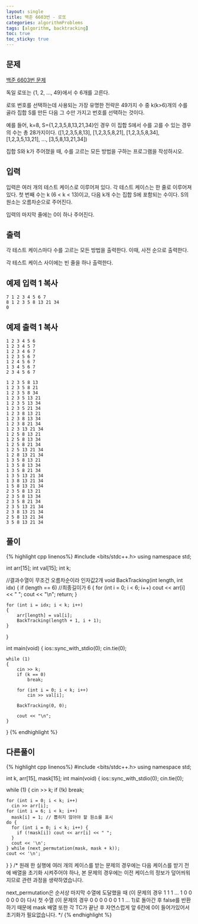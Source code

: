 ```yaml
---
layout: single
title: 백준 6603번 - 로또
categories: algorithmProblems
tags: [algorithm, backtracking]
toc: true
toc_sticky: true
---
```


## 문제
[백준 6603번 문제](https://www.acmicpc.net/problem/6603)

독일 로또는 {1, 2, ..., 49}에서 수 6개를 고른다.

로또 번호를 선택하는데 사용되는 가장 유명한 전략은 49가지 수 중 k(k>6)개의 수를 골라 집합 S를 만든 다음 그 수만 가지고 번호를 선택하는 것이다.

예를 들어, k=8, S={1,2,3,5,8,13,21,34}인 경우 이 집합 S에서 수를 고를 수 있는 경우의 수는 총 28가지이다. (\[1,2,3,5,8,13], \[1,2,3,5,8,21], \[1,2,3,5,8,34], \[1,2,3,5,13,21], ..., \[3,5,8,13,21,34])

집합 S와 k가 주어졌을 때, 수를 고르는 모든 방법을 구하는 프로그램을 작성하시오.

## 입력

입력은 여러 개의 테스트 케이스로 이루어져 있다. 각 테스트 케이스는 한 줄로 이루어져 있다. 첫 번째 수는 k (6 < k < 13)이고, 다음 k개 수는 집합 S에 포함되는 수이다. S의 원소는 오름차순으로 주어진다.

입력의 마지막 줄에는 0이 하나 주어진다. 

## 출력

각 테스트 케이스마다 수를 고르는 모든 방법을 출력한다. 이때, 사전 순으로 출력한다.

각 테스트 케이스 사이에는 빈 줄을 하나 출력한다.

## 예제 입력 1 복사
```
7 1 2 3 4 5 6 7
8 1 2 3 5 8 13 21 34
0
```

## 예제 출력 1 복사
```
1 2 3 4 5 6
1 2 3 4 5 7
1 2 3 4 6 7
1 2 3 5 6 7
1 2 4 5 6 7
1 3 4 5 6 7
2 3 4 5 6 7

1 2 3 5 8 13
1 2 3 5 8 21
1 2 3 5 8 34
1 2 3 5 13 21
1 2 3 5 13 34
1 2 3 5 21 34
1 2 3 8 13 21
1 2 3 8 13 34
1 2 3 8 21 34
1 2 3 13 21 34
1 2 5 8 13 21
1 2 5 8 13 34
1 2 5 8 21 34
1 2 5 13 21 34
1 2 8 13 21 34
1 3 5 8 13 21
1 3 5 8 13 34
1 3 5 8 21 34
1 3 5 13 21 34
1 3 8 13 21 34
1 5 8 13 21 34
2 3 5 8 13 21
2 3 5 8 13 34
2 3 5 8 21 34
2 3 5 13 21 34
2 3 8 13 21 34
2 5 8 13 21 34
3 5 8 13 21 34
```
   
## 풀이
{% highlight cpp linenos%}
#include <bits/stdc++.h>
using namespace std;

int arr[15];
int val[15];
int k;

//결과수열이 무조건 오름차순이라 인자값2개
void BackTracking(int length, int idx)
{
	if (length == 6) //최종길이가 6
	{
		for (int i = 0; i < 6; i++)
			cout << arr[i] << " ";
		cout << "\n";
		return;
	}

	for (int i = idx; i < k; i++)
	{
		arr[length] = val[i];
		BackTracking(length + 1, i + 1);
	}
}

int main(void) 
{
	ios::sync_with_stdio(0);
	cin.tie(0);

	while (1)
	{
		cin >> k;
		if (k == 0)
			break;

		for (int i = 0; i < k; i++)
			cin >> val[i];
		
		BackTracking(0, 0);

		cout << "\n";
	}
}
{% endhighlight %}
   
## 다른풀이
{% highlight cpp linenos%}
#include <bits/stdc++.h>
using namespace std;

int k, arr[15], mask[15];
int main(void) {
  ios::sync_with_stdio(0);
  cin.tie(0);

  while (1) {
    cin >> k;
    if (!k) break;

    for (int i = 0; i < k; i++)
      cin >> arr[i];
    for (int i = 6; i < k; i++)
      mask[i] = 1; // 뽑히지 않아야 할 원소를 표시
    do {
      for (int i = 0; i < k; i++) {
        if (!mask[i]) cout << arr[i] << " ";
      }
      cout << '\n';
    } while (next_permutation(mask, mask + k));
    cout << '\n';
  }
}
/* 
원래 한 실행에 여러 개의 케이스를 받는 문제의 경우에는 다음 케이스를 받기 전에 배열을 초기화 시켜주어야 하나,
본 문제의 경우에는 이전 케이스의 정보가 덮어씌워지므로 관련 과정을 생략하였습니다.

next_permutation은 순서상 마지막 수열에 도달했을 때 (이 문제의 경우 1 1 1 ... 1 0 0 0 0 0 0) 다시 첫 수열
(이 문제의 경우 0 0 0 0 0 0 1 1 ... 1)로 돌아간 후 false를 반환하기 때문에 mask 배열 또한 각 TC가 끝난 후
자연스럽게 앞 6칸에 0이 들어가있어서 초기화가 필요없습니다.
*/
{% endhighlight %}
